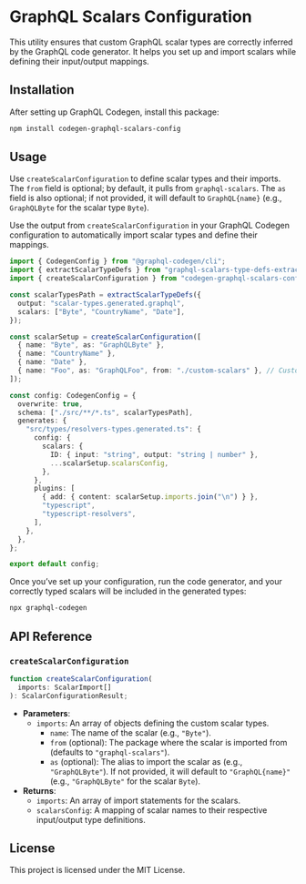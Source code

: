# GraphQL Scalars Configuration

This utility ensures that custom GraphQL scalar types are correctly inferred by the GraphQL code generator. It helps you set up and import scalars while defining their input/output mappings.

## Installation

After setting up GraphQL Codegen, install this package:

```bash
npm install codegen-graphql-scalars-config
```

## Usage

Use `createScalarConfiguration` to define scalar types and their imports. The `from` field is optional; by default, it pulls from `graphql-scalars`. The `as` field is also optional; if not provided, it will default to `GraphQL{name}` (e.g., `GraphQLByte` for the scalar type `Byte`).

Use the output from `createScalarConfiguration` in your GraphQL Codegen configuration to automatically import scalar types and define their mappings.

```ts
import { CodegenConfig } from "@graphql-codegen/cli";
import { extractScalarTypeDefs } from "graphql-scalars-type-defs-extractor";
import { createScalarConfiguration } from "codegen-graphql-scalars-config";

const scalarTypesPath = extractScalarTypeDefs({
  output: "scalar-types.generated.graphql",
  scalars: ["Byte", "CountryName", "Date"],
});

const scalarSetup = createScalarConfiguration([
  { name: "Byte", as: "GraphQLByte" },
  { name: "CountryName" },
  { name: "Date" },
  { name: "Foo", as: "GraphQLFoo", from: "./custom-scalars" }, // Custom import (NB: this path should be relative to the generated types path)
]);

const config: CodegenConfig = {
  overwrite: true,
  schema: ["./src/**/*.ts", scalarTypesPath],
  generates: {
    "src/types/resolvers-types.generated.ts": {
      config: {
        scalars: {
          ID: { input: "string", output: "string | number" },
          ...scalarSetup.scalarsConfig,
        },
      },
      plugins: [
        { add: { content: scalarSetup.imports.join("\n") } },
        "typescript",
        "typescript-resolvers",
      ],
    },
  },
};

export default config;
```

Once you’ve set up your configuration, run the code generator, and your correctly typed scalars will be included in the generated types:

```bash
npx graphql-codegen
```

## API Reference

### `createScalarConfiguration`

```ts
function createScalarConfiguration(
  imports: ScalarImport[]
): ScalarConfigurationResult;
```

- **Parameters**:
  - `imports`: An array of objects defining the custom scalar types.
    - `name`: The name of the scalar (e.g., `"Byte"`).
    - `from` (optional): The package where the scalar is imported from (defaults to `"graphql-scalars"`).
    - `as` (optional): The alias to import the scalar as (e.g., `"GraphQLByte"`). If not provided, it will default to `"GraphQL{name}"` (e.g., `"GraphQLByte"` for the scalar `Byte`).
- **Returns**:
  - `imports`: An array of import statements for the scalars.
  - `scalarsConfig`: A mapping of scalar names to their respective input/output type definitions.

## License

This project is licensed under the MIT License.
